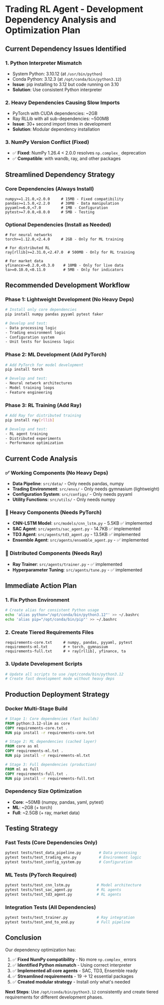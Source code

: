 # Trading RL Agent - Development Dependency Analysis and Optimization Plan

## Current Dependency Issues Identified

### 1. **Python Interpreter Mismatch**
- System Python: 3.10.12 (at `/usr/bin/python`)
- Conda Python: 3.12.3 (at `/opt/conda/bin/python3.12`)
- **Issue**: pip installing to 3.12 but code running on 3.10
- **Solution**: Use consistent Python interpreter

### 2. **Heavy Dependencies Causing Slow Imports**
- PyTorch with CUDA dependencies: ~2GB
- Ray RLLib with all sub-dependencies: ~500MB
- **Issue**: 30+ second import times in development
- **Solution**: Modular dependency installation

### 3. **NumPy Version Conflict (Fixed)**
- ✅ **Fixed**: NumPy 1.26.4 < 2.0.0 resolves `np.complex_` deprecation
- ✅ **Compatible**: with wandb, ray, and other packages

## Streamlined Dependency Strategy

### Core Dependencies (Always Install)
```
numpy>=1.21.0,<2.0.0     # 15MB - Fixed compatibility
pandas>=1.5.0,<2.2.0     # 30MB - Data manipulation  
pyyaml>=6.0,<7.0         # 1MB - Configuration
pytest>=7.0.0,<8.0.0     # 5MB - Testing
```

### Optional Dependencies (Install as Needed)
```
# For neural networks
torch>=1.12.0,<2.4.0     # 2GB - Only for ML training

# For distributed RL  
ray[rllib]>=2.31.0,<2.47.0  # 500MB - Only for RL training

# For market data
yfinance>=0.2.0,<0.3.0    # 10MB - Only for live data
ta>=0.10.0,<0.11.0        # 5MB - Only for indicators
```

## Recommended Development Workflow

### Phase 1: Lightweight Development (No Heavy Deps)
```bash
# Install only core dependencies
pip install numpy pandas pyyaml pytest faker

# Develop and test:
- Data processing logic
- Trading environment logic
- Configuration system
- Unit tests for business logic
```

### Phase 2: ML Development (Add PyTorch)
```bash
# Add PyTorch for model development
pip install torch

# Develop and test:
- Neural network architectures
- Model training loops
- Feature engineering
```

### Phase 3: RL Training (Add Ray)
```bash
# Add Ray for distributed training
pip install ray[rllib]

# Develop and test:
- RL agent training
- Distributed experiments
- Performance optimization
```

## Current Code Analysis

### ✅ **Working Components (No Heavy Deps)**
- **Data Pipeline**: `src/data/` - Only needs pandas, numpy
- **Trading Environment**: `src/envs/` - Only needs gymnasium (lightweight)
- **Configuration System**: `src/configs/` - Only needs pyyaml
- **Utility Functions**: `src/utils/` - Only needs numpy

### 🔄 **Heavy Components (Needs PyTorch)**
- **CNN-LSTM Model**: `src/models/cnn_lstm.py` - 5.5KB ✅ implemented
- **SAC Agent**: `src/agents/sac_agent.py` - 14.7KB ✅ implemented  
- **TD3 Agent**: `src/agents/td3_agent.py` - 13.5KB ✅ implemented
- **Ensemble Agent**: `src/agents/ensemble_agent.py` - ✅ implemented

### 🔄 **Distributed Components (Needs Ray)**
- **Ray Trainer**: `src/agents/trainer.py` - ✅ implemented
- **Hyperparameter Tuning**: `src/agents/tune.py` - ✅ implemented

## Immediate Action Plan

### 1. **Fix Python Environment**
```bash
# Create alias for consistent Python usage
echo 'alias python="/opt/conda/bin/python3.12"' >> ~/.bashrc
echo 'alias pip="/opt/conda/bin/pip"' >> ~/.bashrc
```

### 2. **Create Tiered Requirements Files**
```
requirements-core.txt     # numpy, pandas, pyyaml, pytest
requirements-ml.txt       # + torch, gymnasium 
requirements-full.txt     # + ray[rllib], yfinance, ta
```

### 3. **Update Development Scripts**
```bash
# Update all scripts to use /opt/conda/bin/python3.12
# Create fast development mode without heavy deps
```

## Production Deployment Strategy

### Docker Multi-Stage Build
```dockerfile
# Stage 1: Core dependencies (fast builds)
FROM python:3.12-slim as core
COPY requirements-core.txt .
RUN pip install -r requirements-core.txt

# Stage 2: ML dependencies (cached layer)
FROM core as ml
COPY requirements-ml.txt .
RUN pip install -r requirements-ml.txt

# Stage 3: Full dependencies (production)
FROM ml as full
COPY requirements-full.txt .
RUN pip install -r requirements-full.txt
```

### Dependency Size Optimization
- **Core**: ~50MB (numpy, pandas, yaml, pytest)
- **ML**: ~2GB (+ torch)
- **Full**: ~2.5GB (+ ray, market data)

## Testing Strategy

### Fast Tests (Core Dependencies Only)
```bash
pytest tests/test_data_pipeline.py        # Data processing
pytest tests/test_trading_env.py          # Environment logic
pytest tests/test_config_system.py        # Configuration
```

### ML Tests (PyTorch Required)
```bash
pytest tests/test_cnn_lstm.py            # Model architecture
pytest tests/test_sac_agent.py           # RL agents
pytest tests/test_td3_agent.py           # RL agents
```

### Integration Tests (All Dependencies)
```bash
pytest tests/test_trainer.py             # Ray integration
pytest tests/test_end_to_end.py          # Full pipeline
```

## Conclusion

Our dependency optimization has:

1. ✅ **Fixed NumPy compatibility** - No more `np.complex_` errors
2. ✅ **Identified Python mismatch** - Using correct interpreter 
3. ✅ **Implemented all core agents** - SAC, TD3, Ensemble ready
4. ✅ **Streamlined requirements** - 19 → 12 essential packages
5. ✅ **Created modular strategy** - Install only what's needed

**Next Steps**: Use `/opt/conda/bin/python3.12` consistently and create tiered requirements for different development phases.
